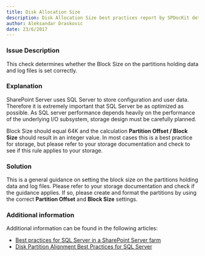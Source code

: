 ```yaml
---
title: Disk Allocation Size
description: Disk Allocation Size best practices report by SPDocKit determines whether the Block Size on the partitions holding data and log files is set correctly.
author: Aleksandar Draskovic 
date: 23/6/2017
---
```

### Issue Description
This check determines whether the Block Size on the partitions holding data and log files is set correctly.
### Explanation
SharePoint Server uses SQL Server to store configuration and user data. Therefore it is extremely important that SQL Server be as optimized as possible. As SQL server performance depends heavily on the performance of the underlying I/O subsystem, storage design must be carefully planned.

Block Size should equal 64K and the calculation **Partition Offset / Block Size** should result in an integer value. In most cases this is a best practice for storage, but please refer to your storage documentation and check to see if this rule applies to your storage.
### Solution
This is a general guidance on setting the block size on the partitions holding data and log files. Please refer to your storage documentation and check if the guidance applies. If so, please create and format the partitions by using the correct **Partition Offset** and **Block Size** settings.
### Additional information 
Additional information can be found in the following articles:
* [Best practices for SQL Server in a SharePoint Server farm](https://technet.microsoft.com/en-us/library/hh292622.aspx)
* [Disk Partition Alignment Best Practices for SQL Server](https://technet.microsoft.com/en-us/library/dd758814(v=sql.100).aspx)